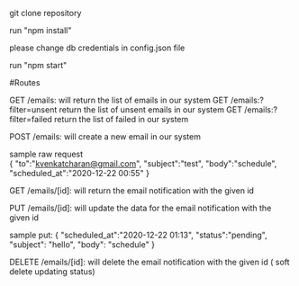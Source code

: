git clone repository

run "npm install"

please change db credentials in config.json file 

run "npm start"


#Routes 


GET /emails: will return the list of emails in our system
GET /emails:?filter=unsent return the list of unsent emails in our system
GET /emails:?filter=failed return the list of failed in our system

POST /emails: will create a new email in our system

sample raw request  
{
"to":"kvenkatcharan@gmail.com",
"subject":"test",
"body":"schedule",
"scheduled_at":"2020-12-22 00:55"
}

GET /emails/[id]: will return the email notification with the given id

PUT /emails/[id]: will update the data for the email notification with the given id

sample put:
{
"scheduled_at":"2020-12-22 01:13",
"status":"pending",
"subject": "hello",
"body": "schedule"
}

DELETE /emails/[id]: will delete the email notification with the given id  ( soft delete  updating status)
